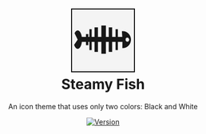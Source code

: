 <h1 align="center">
  <picture>
    <source media="(prefers-color-scheme: dark)"
      srcset="https://raw.githubusercontent.com/VitalikLevin/steamyfish-theme/master/assets/icon-white.png">
    <source media="(prefers-color-scheme: light)"
      srcset="https://raw.githubusercontent.com/VitalikLevin/steamyfish-theme/master/assets/icon-black.png">
    <img alt="Logo" width="128"
      src="https://raw.githubusercontent.com/VitalikLevin/steamyfish-theme/master/assets/icon-black-border.png"/>
  </picture>
  <br>
  Steamy Fish
</h1>
<p align="center">
  An icon theme that uses only two colors: Black and White
</p>
<div align="center">
  <a href="https://marketplace.visualstudio.com/items?itemName=networkworms.steamyfish">
    <img alt="Version"
      src="https://vsmarketplacebadge.apphb.com/version/networkworms.steamyfish.svg?style=for-the-badge&label=version"/>
  </a>
</div>